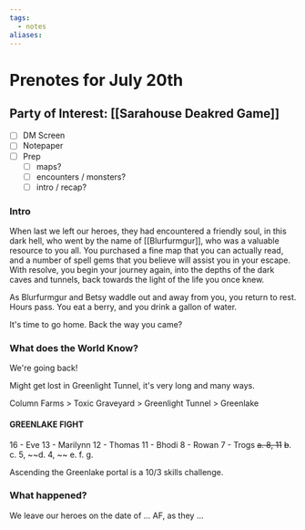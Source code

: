 ```yaml
---
tags:
  - notes
aliases:
---
```


# Prenotes for July 20th
## Party of Interest: [[Sarahouse Deakred Game]]
- [ ] DM Screen
- [ ] Notepaper
- [ ] Prep
	- [ ] maps?
	- [ ] encounters / monsters?
	- [ ] intro / recap?

### Intro
When last we left our heroes, they had encountered a friendly soul, in this dark hell, who went by the name of [[Blurfurmgur]], who was a valuable resource to you all. You purchased a fine map that you can actually read, and a number of spell gems that you believe will assist you in your escape. With resolve, you begin your journey again, into the depths of the dark caves and tunnels, back towards the light of the life you once knew.

As Blurfurmgur and Betsy waddle out and away from you, you return to rest. Hours pass. You eat a berry, and you drink a gallon of water. 

It's time to go home. Back the way you came?

### What does the World Know?
We're going back!

Might get lost in Greenlight Tunnel, it's very long and many ways.

Column Farms > Toxic Graveyard > Greenlight Tunnel > Greenlake

#### GREENLAKE FIGHT
16 - Eve
13 - Marilynn
12 - Thomas
11 - Bhodi
8 - Rowan
7 - Trogs
	~~a. 8, 11~~
	~~b~~.
	c. 5, 
	~~d. 4, ~~
	e.
	f.
	g.

Ascending the Greenlake portal is a 10/3 skills challenge.

### What happened?


We leave our heroes on the date of ... AF, as they ...